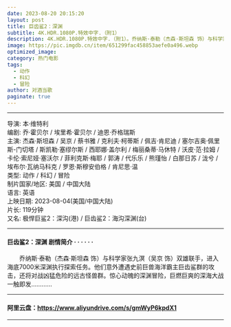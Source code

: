 ```yaml
---
date: 2023-08-20 20:15:20
layout: post
title: 巨齿鲨2：深渊
subtitle: 4K.HDR.1080P.特效中字.（附1）
description: 4K.HDR.1080P.特效中字.（附1）。乔纳斯·泰勒（杰森·斯坦森 饰）与科学家张九溟（吴京 饰）双雄联手，进入海底7000米深渊执行探索任务。他们意外遭遇史前巨兽海洋霸主巨齿鲨群的攻击，还将对战凶猛危险的远古怪兽群......
image: https://pic.imgdb.cn/item/651299fac458853aefe0a496.webp
optimized_image: 
category: 热门电影
tags:
  - 动作
  - 科幻
  - 冒险
author: 对酒当歌
paginate: true
---
```


---

导演: 本·维特利  
编剧: 乔·霍贝尔 / 埃里希·霍贝尔 / 迪恩·乔格瑞斯  
主演: 杰森·斯坦森 / 吴京 / 蔡书雅 / 克利夫·柯蒂斯 / 佩吉·肯尼迪 / 塞尔吉奥·佩里斯-门切塔 / 斯凯勒·塞缪尔斯 / 西耶娜·盖尔利 / 梅丽桑蒂·马休特 / 沃皮·范·拉姆 / 卡伦·索尼娅·塞沃尔 / 菲利克斯·梅耶 / 郭涛 / 代乐乐 / 熊瑾怡 / 白那日苏 / 泷兮 / 埃布尔·瓦纳马科克 / 罗恩·斯穆安伯格 / 肯尼思·温  
类型: 动作 / 科幻 / 冒险  
制片国家/地区: 美国 / 中国大陆  
语言: 英语  
上映日期: 2023-08-04(美国/中国大陆)  
片长: 119分钟  
又名: 极悍巨鲨2：深沟(港) / 巨齿鲨2：海沟深渊(台)  

---

#### 巨齿鲨2：深渊 剧情简介 · · · · · ·

　　乔纳斯·泰勒（杰森·斯坦森 饰）与科学家张九溟（吴京 饰）双雄联手，进入海底7000米深渊执行探索任务。他们意外遭遇史前巨兽海洋霸主巨齿鲨群的攻击，还将对战凶猛危险的远古怪兽群。惊心动魄的深渊冒险，巨燃巨爽的深海大战一触即发…………

---

#### 阿里云盘：<https://www.aliyundrive.com/s/gmWyP6kpdX1>

---
